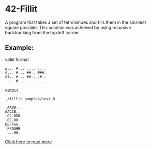 # 42-Fillit

A program that takes a set of tetrominoes and fills them in the smallest square possible. This solution was achieved by using recursive backtracking from the top left corner.

## Example:

  valid format
    
    £... #... .... ....
    £... #... ##.. ###.
    ££.. #... ##.. .#..
    .... #... .... ....
    
   output

    ./fillit samples/test_8

    .AABB..
    AACCB..
    .CC.BDD
    .EE.DD.
    EEFFGG.
    .FFGGHH
    ....HH.

[Click here to read more](https://github.com/giacomoguiulfo/42-fillit/blob/master/fillit.en.pdf?raw=true)

